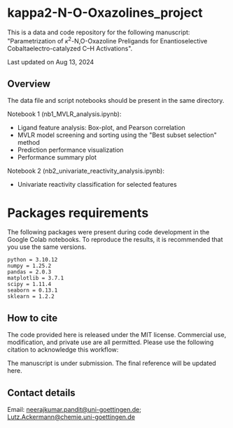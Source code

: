 # kappa2-N-O-Oxazolines_project
This is a data and code repository for the following manuscript:<br>
"Parametrization of <i>κ</i><sup>2</sup>-N,O-Oxazoline Preligands for Enantioselective Cobaltaelectro-catalyzed C–H Activations".


Last updated on Aug 13, 2024

## Overview
The data file and script notebooks should be present in the same directory. 

Notebook 1 (nb1_MVLR_analysis.ipynb):
- Ligand feature analysis: Box-plot, and Pearson correlation
- MVLR model screening and sorting using the "Best subset selection" method
- Prediction performance visualization
- Performance summary plot

Notebook 2 (nb2_univariate_reactivity_analysis.ipynb):
- Univariate reactivity classification for selected features


# Packages requirements
The following packages were present during code development in the Google Colab notebooks. To reproduce the results, it is recommended that you use the same versions.
```
python = 3.10.12
numpy = 1.25.2  
pandas = 2.0.3 
matplotlib = 3.7.1
scipy = 1.11.4 
seaborn = 0.13.1 
sklearn = 1.2.2  
```

## How to cite
The code provided here is released under the MIT license. Commercial use, modification, and private use are all permitted. Please use the following citation to acknowledge this workflow:

The manuscript is under submission. The final reference will be updated here.

## Contact details
Email: neerajkumar.pandit@uni-goettingen.de; Lutz.Ackermann@chemie.uni-goettingen.de

